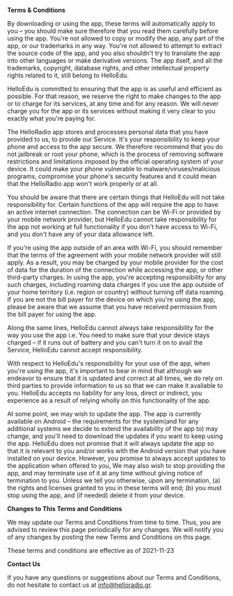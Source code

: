 **Terms &amp; Conditions**

By downloading or using the app, these terms will automatically apply to you – you should make sure therefore that you read them carefully before using the app. You&#39;re not allowed to copy or modify the app, any part of the app, or our trademarks in any way. You&#39;re not allowed to attempt to extract the source code of the app, and you also shouldn&#39;t try to translate the app into other languages or make derivative versions. The app itself, and all the trademarks, copyright, database rights, and other intellectual property rights related to it, still belong to HelloEdu.

HelloEdu is committed to ensuring that the app is as useful and efficient as possible. For that reason, we reserve the right to make changes to the app or to charge for its services, at any time and for any reason. We will never charge you for the app or its services without making it very clear to you exactly what you&#39;re paying for.

The HelloRadio app stores and processes personal data that you have provided to us, to provide our Service. It&#39;s your responsibility to keep your phone and access to the app secure. We therefore recommend that you do not jailbreak or root your phone, which is the process of removing software restrictions and limitations imposed by the official operating system of your device. It could make your phone vulnerable to malware/viruses/malicious programs, compromise your phone&#39;s security features and it could mean that the HelloRadio app won&#39;t work properly or at all.

You should be aware that there are certain things that HelloEdu will not take responsibility for. Certain functions of the app will require the app to have an active internet connection. The connection can be Wi-Fi or provided by your mobile network provider, but HelloEdu cannot take responsibility for the app not working at full functionality if you don&#39;t have access to Wi-Fi, and you don&#39;t have any of your data allowance left.

If you&#39;re using the app outside of an area with Wi-Fi, you should remember that the terms of the agreement with your mobile network provider will still apply. As a result, you may be charged by your mobile provider for the cost of data for the duration of the connection while accessing the app, or other third-party charges. In using the app, you&#39;re accepting responsibility for any such charges, including roaming data charges if you use the app outside of your home territory (i.e. region or country) without turning off data roaming. If you are not the bill payer for the device on which you&#39;re using the app, please be aware that we assume that you have received permission from the bill payer for using the app.

Along the same lines, HelloEdu cannot always take responsibility for the way you use the app i.e. You need to make sure that your device stays charged – if it runs out of battery and you can&#39;t turn it on to avail the Service, HelloEdu cannot accept responsibility.

With respect to HelloEdu&#39;s responsibility for your use of the app, when you&#39;re using the app, it&#39;s important to bear in mind that although we endeavor to ensure that it is updated and correct at all times, we do rely on third parties to provide information to us so that we can make it available to you. HelloEdu accepts no liability for any loss, direct or indirect, you experience as a result of relying wholly on this functionality of the app.

At some point, we may wish to update the app. The app is currently available on Android – the requirements for the system(and for any additional systems we decide to extend the availability of the app to) may change, and you&#39;ll need to download the updates if you want to keep using the app. HelloEdu does not promise that it will always update the app so that it is relevant to you and/or works with the Android version that you have installed on your device. However, you promise to always accept updates to the application when offered to you, We may also wish to stop providing the app, and may terminate use of it at any time without giving notice of termination to you. Unless we tell you otherwise, upon any termination, (a) the rights and licenses granted to you in these terms will end; (b) you must stop using the app, and (if needed) delete it from your device.

**Changes to This Terms and Conditions**

We may update our Terms and Conditions from time to time. Thus, you are advised to review this page periodically for any changes. We will notify you of any changes by posting the new Terms and Conditions on this page.

These terms and conditions are effective as of 2021-11-23

**Contact Us**

If you have any questions or suggestions about our Terms and Conditions, do not hesitate to contact us at info@helloradio.gr.
